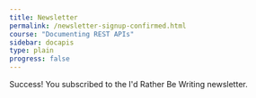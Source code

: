 ```yaml
---
title: Newsletter
permalink: /newsletter-signup-confirmed.html
course: "Documenting REST APIs"
sidebar: docapis
type: plain
progress: false
---
```


Success! You subscribed to the I'd Rather Be Writing newsletter.
